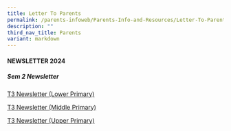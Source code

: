 ```yaml
---
title: Letter To Parents
permalink: /parents-infoweb/Parents-Info-and-Resources/Letter-To-Parents/
description: ""
third_nav_title: Parents
variant: markdown
---
```

#### NEWSLETTER 2024
  
##### Sem 2 Newsletter

[T3 Newsletter (Lower Primary)](/files/LP_Term_3_Newsletter_compressed.pdf)


[T3 Newsletter (Middle Primary)](/files/MP_Term_3_Newsletter_compressed.pdf)

[T3 Newsletter (Upper Primary)](/files/UP_Term_3_Newsletter_compressed.pdf)